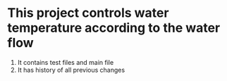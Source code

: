 # This project controls water temperature according to the water flow

1. It contains test files and main file
2. It has history of all previous changes

